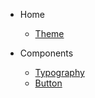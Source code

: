 - Home

  - [Theme](theme.md)
  <!-- - [Setup]() -->

- Components
  - [Typography](components/typography.md)
  - [Button](components/button.md)
